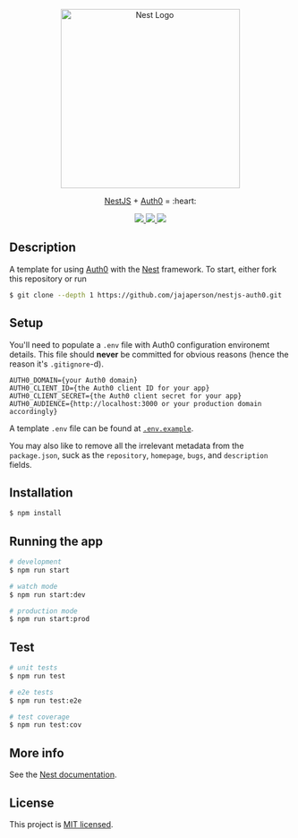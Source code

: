 <p align="center">
  <a href="http://nestjs.com/" target="blank"><img src="https://nestjs.com/img/logo_text.svg" width="320" alt="Nest Logo" /></a>
</p>

<p align="center"><a href="https://nestjs.com">NestJS</a> + <a href="https://auth0.com">Auth0</a> = :heart:</p>

<p align="center">
  <a href="https://github.com/jajaperson/nestjs-auth0/releases">
    <img src="https://img.shields.io/github/v/tag/jajaperson/nestjs-auth0?label=version" />
  </a>
  <a href="https://github.com/jajaperson/nestjs-auth0/actions">
    <img src="https://github.com/jajaperson/nestjs-auth0/workflows/build/badge.svg" />
  </a>
  <a href="https://codecov.io/gh/jajaperson/nestjs-auth0">
    <img src="https://codecov.io/gh/jajaperson/nestjs-auth0/branch/master/graph/badge.svg" />
  </a>
</p>

## Description

A template for using [Auth0](https://auth0.com) with the [Nest](https://github.com/nestjs/nest) framework. To start, either fork this repository or run

```bash
$ git clone --depth 1 https://github.com/jajaperson/nestjs-auth0.git
```

## Setup

You'll need to populate a `.env` file with Auth0 configuration environemt details. This file should **never** be committed for obvious reasons (hence the reason it's `.gitignore`-d).

```dotenv
AUTH0_DOMAIN={your Auth0 domain}
AUTH0_CLIENT_ID={the Auth0 client ID for your app}
AUTH0_CLIENT_SECRET={the Auth0 client secret for your app}
AUTH0_AUDIENCE={http://localhost:3000 or your production domain accordingly}
```

A template `.env` file can be found at [`.env.example`](.env.example).

You may also like to remove all the irrelevant metadata from the `package.json`, suck as the `repository`, `homepage`, `bugs`, and `description` fields.

## Installation

```bash
$ npm install
```

## Running the app

```bash
# development
$ npm run start

# watch mode
$ npm run start:dev

# production mode
$ npm run start:prod
```

## Test

```bash
# unit tests
$ npm run test

# e2e tests
$ npm run test:e2e

# test coverage
$ npm run test:cov
```

## More info

See the [Nest documentation](https://docs.nestjs.com).

## License

This project is [MIT licensed](LICENSE).
